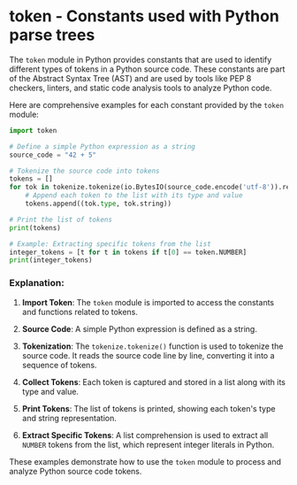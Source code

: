 # token - Constants used with Python parse trees

The `token` module in Python provides constants that are used to identify different types of tokens in a Python source code. These constants are part of the Abstract Syntax Tree (AST) and are used by tools like PEP 8 checkers, linters, and static code analysis tools to analyze Python code.

Here are comprehensive examples for each constant provided by the `token` module:

```python
import token

# Define a simple Python expression as a string
source_code = "42 + 5"

# Tokenize the source code into tokens
tokens = []
for tok in tokenize.tokenize(io.BytesIO(source_code.encode('utf-8')).readline):
    # Append each token to the list with its type and value
    tokens.append((tok.type, tok.string))

# Print the list of tokens
print(tokens)

# Example: Extracting specific tokens from the list
integer_tokens = [t for t in tokens if t[0] == token.NUMBER]
print(integer_tokens)
```

### Explanation:

1. **Import Token**: The `token` module is imported to access the constants and functions related to tokens.

2. **Source Code**: A simple Python expression is defined as a string.

3. **Tokenization**: The `tokenize.tokenize()` function is used to tokenize the source code. It reads the source code line by line, converting it into a sequence of tokens.

4. **Collect Tokens**: Each token is captured and stored in a list along with its type and value.

5. **Print Tokens**: The list of tokens is printed, showing each token's type and string representation.

6. **Extract Specific Tokens**: A list comprehension is used to extract all `NUMBER` tokens from the list, which represent integer literals in Python.

These examples demonstrate how to use the `token` module to process and analyze Python source code tokens.
